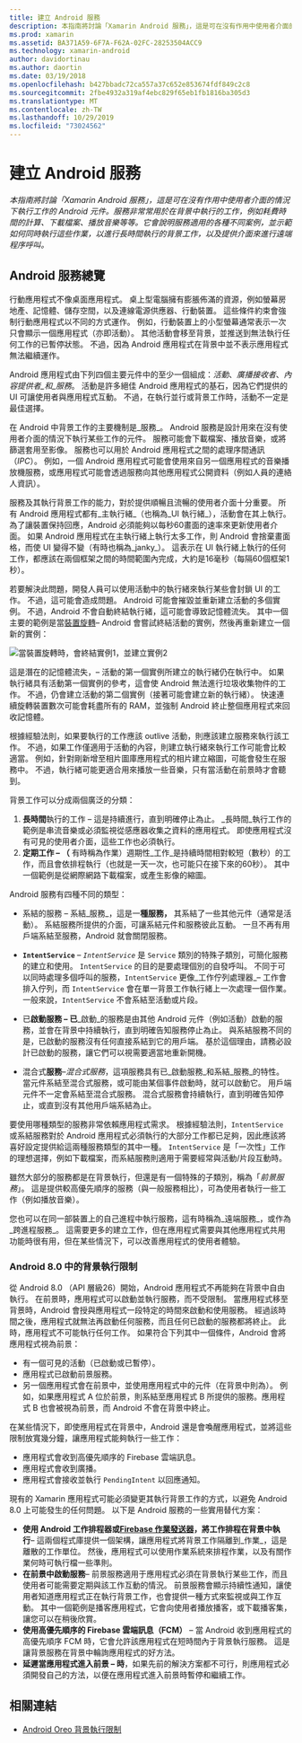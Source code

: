 ```yaml
---
title: 建立 Android 服務
description: 本指南將討論「Xamarin Android 服務」，這是可在沒有作用中使用者介面的情況下執行工作的 Android 元件。 服務非常常用於在背景中執行的工作，例如耗費時間的計算、下載檔案、播放音樂等等。 它會說明服務適用的各種不同案例，並示範如何同時執行這些作業，以進行長時間執行的背景工作，以及提供介面來進行遠端程序呼叫。
ms.prod: xamarin
ms.assetid: BA371A59-6F7A-F62A-02FC-28253504ACC9
ms.technology: xamarin-android
author: davidortinau
ms.author: daortin
ms.date: 03/19/2018
ms.openlocfilehash: b427bbadc72ca557a37c652e853674fdf849c2c8
ms.sourcegitcommit: 2fbe4932a319af4ebc829f65eb1fb1816ba305d3
ms.translationtype: MT
ms.contentlocale: zh-TW
ms.lasthandoff: 10/29/2019
ms.locfileid: "73024562"
---
```

# <a name="creating-android-services"></a>建立 Android 服務

_本指南將討論「Xamarin Android 服務」，這是可在沒有作用中使用者介面的情況下執行工作的 Android 元件。服務非常常用於在背景中執行的工作，例如耗費時間的計算、下載檔案、播放音樂等等。它會說明服務適用的各種不同案例，並示範如何同時執行這些作業，以進行長時間執行的背景工作，以及提供介面來進行遠端程序呼叫。_

## <a name="android-services-overview"></a>Android 服務總覽

行動應用程式不像桌面應用程式。 桌上型電腦擁有膨脹佈滿的資源，例如螢幕房地產、記憶體、儲存空間，以及連線電源供應器、行動裝置。 這些條件約束會強制行動應用程式以不同的方式運作。 例如，行動裝置上的小型螢幕通常表示一次只會顯示一個應用程式（亦即活動）。 其他活動會移至背景，並推送到無法執行任何工作的已暫停狀態。 不過，因為 Android 應用程式在背景中並不表示應用程式無法繼續運作。 

Android 應用程式由下列四個主要元件中的至少一個組成：_活動_、_廣播接收者_、_內容提供者_和_服務_。 活動是許多絕佳 Android 應用程式的基石，因為它們提供的 UI 可讓使用者與應用程式互動。 不過，在執行並行或背景工作時，活動不一定是最佳選擇。

在 Android 中背景工作的主要機制是_服務_。 Android 服務是設計用來在沒有使用者介面的情況下執行某些工作的元件。 服務可能會下載檔案、播放音樂，或將篩選套用至影像。 服務也可以用於 Android 應用程式之間的處理序間通訊（_IPC_）。 例如，一個 Android 應用程式可能會使用來自另一個應用程式的音樂播放機服務，或應用程式可能會透過服務向其他應用程式公開資料（例如人員的連絡人資訊）。 

服務及其執行背景工作的能力，對於提供順暢且流暢的使用者介面十分重要。 所有 Android 應用程式都有_主執行緒_（也稱為_UI 執行緒_），活動會在其上執行。 為了讓裝置保持回應，Android 必須能夠以每秒60畫面的速率來更新使用者介面。 如果 Android 應用程式在主執行緒上執行太多工作，則 Android 會捨棄畫面格，而使 UI 變得不變（有時也稱為_janky_）。 這表示在 UI 執行緒上執行的任何工作，都應該在兩個框架之間的時間範圍內完成，大約是16毫秒（每隔60個框架1秒）。 

若要解決此問題，開發人員可以使用活動中的執行緒來執行某些會封鎖 UI 的工作。 不過，這可能會造成問題。 Android 可能會摧毀並重新建立活動的多個實例。 不過，Android 不會自動終結執行緒，這可能會導致記憶體流失。 其中一個主要的範例是當[裝置旋轉](~/android/app-fundamentals/handling-rotation.md)&ndash; Android 會嘗試終結活動的實例，然後再重新建立一個新的實例：

![當裝置旋轉時，會終結實例1，並建立實例2](images/image-01.png)

這是潛在的記憶體流失，&ndash; 活動的第一個實例所建立的執行緒仍在執行中。 如果執行緒具有活動第一個實例的參考，這會使 Android 無法進行垃圾收集物件的工作。 不過，仍會建立活動的第二個實例（接著可能會建立新的執行緒）。 快速連續旋轉裝置數次可能會耗盡所有的 RAM，並強制 Android 終止整個應用程式來回收記憶體。

根據經驗法則，如果要執行的工作應該 outlive 活動，則應該建立服務來執行該工作。 不過，如果工作僅適用于活動的內容，則建立執行緒來執行工作可能會比較適當。 例如，針對剛新增至相片圖庫應用程式的相片建立縮圖，可能會發生在服務中。 不過，執行緒可能更適合用來播放一些音樂，只有當活動在前景時才會聽到。

背景工作可以分成兩個廣泛的分類：

1. **長時間**執行的工作 &ndash; 這是持續進行，直到明確停止為止。 _長時間_執行工作的範例是串流音樂或必須監視從感應器收集之資料的應用程式。 即使應用程式沒有可見的使用者介面，這些工作也必須執行。
2. **定期工作 &ndash; （** 有時稱為作業）週期性_工作_是持續時間相對較短（數秒）的工作，而且會依排程執行（也就是一天一次，也可能只在接下來的60秒）。 其中一個範例是從網際網路下載檔案，或產生影像的縮圖。

Android 服務有四種不同的類型：

* 系結的服務 &ndash; 系結_服務_，這是一**種服務，** 其系結了一些其他元件（通常是活動）。 系結服務所提供的介面，可讓系結元件和服務彼此互動。 一旦不再有用戶端系結至服務，Android 就會關閉服務。 

* **`IntentService`** &ndash; _`IntentService`_ 是 `Service` 類別的特殊子類別，可簡化服務的建立和使用。 `IntentService` 的目的是要處理個別的自發呼叫。 不同于可以同時處理多個呼叫的服務，`IntentService` 更像_工作佇列處理器_&ndash; 工作會排入佇列，而 `IntentService` 會在單一背景工作執行緒上一次處理一個作業。 一般來說，`IntentService` 不會系結至活動或片段。 

* 已**啟動服務 &ndash; 已**_啟動_的服務是由其他 Android 元件（例如活動）啟動的服務，並會在背景中持續執行，直到明確告知服務停止為止。 與系結服務不同的是，已啟動的服務沒有任何直接系結到它的用戶端。 基於這個理由，請務必設計已啟動的服務，讓它們可以視需要適當地重新開機。

* 混合式**服務**&ndash;_混合式服務_，這項服務具有已_啟動服務_和系結_服務_的特性。 當元件系結至混合式服務，或可能由某個事件啟動時，就可以啟動它。 用戶端元件不一定會系結至混合式服務。 混合式服務會持續執行，直到明確告知停止，或直到沒有其他用戶端系結為止。

要使用哪種類型的服務非常依賴應用程式需求。 根據經驗法則，`IntentService` 或系結服務對於 Android 應用程式必須執行的大部分工作都已足夠，因此應該將喜好設定提供給這兩種服務類型的其中一種。 `IntentService` 是「一次性」工作的理想選擇，例如下載檔案，而系結服務則適用于需要經常與活動/片段互動時。 

雖然大部分的服務都是在背景執行，但還是有一個特殊的子類別，稱為「_前景服務_」。 這是提供較高優先順序的服務（與一般服務相比），可為使用者執行一些工作（例如播放音樂）。 

您也可以在同一部裝置上的自己進程中執行服務，這有時稱為_遠端服務_，或作為_跨進程服務_。 這需要更多的建立工作，但在應用程式需要與其他應用程式共用功能時很有用，但在某些情況下，可以改善應用程式的使用者體驗。 

### <a name="background-execution-limits-in-android-80"></a>Android 8.0 中的背景執行限制

從 Android 8.0 （API 層級26）開始，Android 應用程式不再能夠在背景中自由執行。 在前景時，應用程式可以啟動並執行服務，而不受限制。 當應用程式移至背景時，Android 會授與應用程式一段特定的時間來啟動和使用服務。 經過該時間之後，應用程式就無法再啟動任何服務，而且任何已啟動的服務都將終止。 此時，應用程式不可能執行任何工作。 如果符合下列其中一個條件，Android 會將應用程式視為前景：

* 有一個可見的活動（已啟動或已暫停）。
* 應用程式已啟動前景服務。
* 另一個應用程式會在前景中，並使用應用程式中的元件（在背景中則為）。 例如，如果應用程式 A 位於前景，則系結至應用程式 B 所提供的服務。應用程式 B 也會被視為前景，而 Android 不會在背景中終止。

在某些情況下，即使應用程式在背景中，Android 還是會喚醒應用程式，並將這些限制放寬幾分鐘，讓應用程式能夠執行一些工作：

* 應用程式會收到高優先順序的 Firebase 雲端訊息。
* 應用程式會收到廣播。 
* 應用程式會接收並執行 `PendingIntent` 以回應通知。

現有的 Xamarin 應用程式可能必須變更其執行背景工作的方式，以避免 Android 8.0 上可能發生的任何問題。 以下是 Android 服務的一些實用替代方案：

* **使用 Android 工作排程器或[Firebase 作業發送器](~/android/platform/firebase-job-dispatcher.md)，將工作排程在背景中執行**&ndash; 這兩個程式庫提供一個架構，讓應用程式將背景工作隔離到_作業_，這是離散的工作單位。 然後，應用程式可以使用作業系統來排程作業，以及有關作業何時可執行檔一些準則。
* **在前景中啟動服務**&ndash; 前景服務適用于應用程式必須在背景執行某些工作，而且使用者可能需要定期與該工作互動的情況。 前景服務會顯示持續性通知，讓使用者知道應用程式正在執行背景工作，也會提供一種方式來監視或與工作互動。 其中一個範例是播客應用程式，它會向使用者播放播客，或下載播客集，讓您可以在稍後欣賞。 
* **使用高優先順序的 Firebase 雲端訊息（FCM）** &ndash; 當 Android 收到應用程式的高優先順序 FCM 時，它會允許該應用程式在短時間內于背景執行服務。 這是讓背景服務在背景中輪詢應用程式的好方法。 
* **延遲當應用程式進入前景 &ndash; 時**，如果先前的解決方案都不可行，則應用程式必須開發自己的方法，以便在應用程式進入前景時暫停和繼續工作。

## <a name="related-links"></a>相關連結

* [Android Oreo 背景執行限制](https://www.youtube.com/watch?v=Pumf_4yjTMc)
